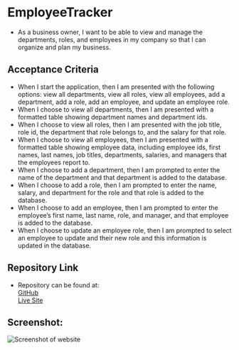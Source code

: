 # EmployeeTracker

- As a business owner, I want to be able to view and manage the departments, roles, and employees in my company so that I can organize and plan my business.

## Acceptance Criteria

- When I start the application, then I am presented with the following options: view all departments, view all roles, view all employees, add a department, add a role, add an employee, and update an employee role.
- When I choose to view all departments, then I am presented with a formatted table showing department names and department ids.
- When I choose to view all roles, then I am presented with the job title, role id, the department that role belongs to, and the salary for that role.
- When I choose to view all employees, then I am presented with a formatted table showing employee data, including employee ids, first names, last names, job titles, departments, salaries, and managers that the employees report to.
- When I choose to add a department, then I am prompted to enter the name of the department and that department is added to the database.
- When I choose to add a role, then I am prompted to enter the name, salary, and department for the role and that role is added to the database.
- When I choose to add an employee, then I am prompted to enter the employee’s first name, last name, role, and manager, and that employee is added to the database.
- When I choose to update an employee role, then I am prompted to select an employee to update and their new role and this information is updated in the database.

## Repository Link

- Repository can be found at: <br />
  [GitHub](https://github.com/susangrace909/NoteTaker.git) <br />
  [Live Site](https://note-taker-susan-pero.herokuapp.com/)

## Screenshot:

![Screenshot of website](NoteTaker.png)
